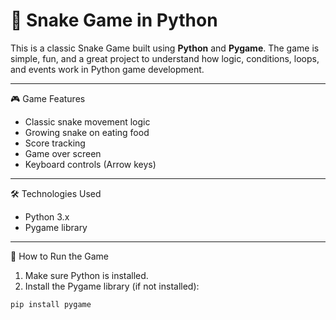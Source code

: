 # 🐍 Snake Game in Python

This is a classic Snake Game built using **Python** and **Pygame**. The game is simple, fun, and a great project to understand how logic, conditions, loops, and events work in Python game development.

---

🎮 Game Features

- Classic snake movement logic
- Growing snake on eating food
- Score tracking
- Game over screen
- Keyboard controls (Arrow keys)

---

 🛠️ Technologies Used

- Python 3.x
- Pygame library

---

🚀 How to Run the Game

1. Make sure Python is installed.
2. Install the Pygame library (if not installed):

```bash
pip install pygame

